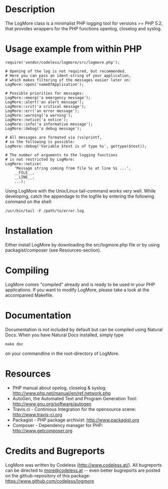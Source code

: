 # Description

The LogMore class is a minimalist PHP logging tool for versions >= PHP 5.2, that provides wrappers for the PHP functions openlog, closelog and syslog.


# Usage example from within PHP

	require('vendor/codeless/logmore/src/logmore.php');

 	# Opening of the log is not required, but recommended.
 	# Here you can pass an ident-string of your application,
 	# which makes filtering of the messages easier later on:
 	LogMore::open('nameOfApplication');

 	# Possible priorities for messages:
 	LogMore::emerg('a emergency message');
 	LogMore::alert('an alert message');
 	LogMore::crit('a critical message');
 	LogMore::err('an error message');
 	LogMore::warning('a warning');
 	LogMore::notice('a notice');
 	LogMore::info('a informative message');
 	LogMore::debug('a debug message');

 	# All messages are formated via (vs)printf,
 	# so the following is possible:
 	LogMore::debug('Variable $test is of type %s', gettype($test));

 	# The number of arguments to the logging functions
 	# is not restricted by LogMore:
 	LogMore::notice(
 		'Message string coming from file %s at line %i ...',
 		__FILE__,
 		__LINE__,
 		...);

Using LogMore with the Unix/Linux tail-command works very well. While developing, catch the appendage to the logfile by entering the following command on the shell:

 	/usr/bin/tail -F /path/to/error.log


# Installation

Either install LogMore by downloading the src/logmore.php file or by using packagist/composer (see Resources-section).


# Compiling

LogMore comes "compiled" already and is ready to be used in your PHP applications. If you want to modify LogMore, please take a look at the accompanied Makefile.


# Documentation

Documentation is not included by default but can be compiled using Natural Docs. When you have Natural Docs installed, simply type

 	make doc

on your commandline in the root-directory of LogMore.


# Resources

- PHP manual about opelog, closelog & syslog: http://www.php.net/manual/en/ref.network.php
- AutoGen, the Automated Text and Program Generation Tool: http://www.gnu.org/software/autogen
- Travis.ci - Continious Integration for the opensource scene: <http://www.travis-ci.org>
- Packagist - PHP package archivist: http://www.packagist.org
- Composer - Dependency manager for PHP: http://www.getcomposer.org


# Credits and Bugreports

LogMore was written by Codeless (http://www.codeless.at/). All bugreports can be directed to more@codeless.at -- even better bugreports are posted on the github-repository of this package: https://www.github.com/codeless/logmore
